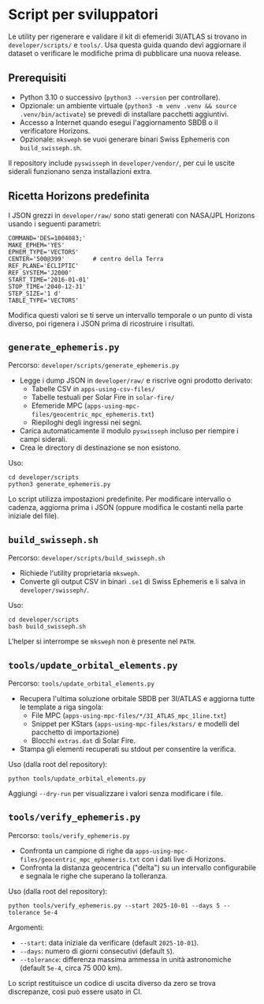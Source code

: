 # Script per sviluppatori

Le utility per rigenerare e validare il kit di efemeridi 3I/ATLAS si trovano in `developer/scripts/` e `tools/`. Usa questa guida quando devi aggiornare il dataset o verificare le modifiche prima di pubblicare una nuova release.

## Prerequisiti
- Python 3.10 o successivo (`python3 --version` per controllare).
- Opzionale: un ambiente virtuale (`python3 -m venv .venv && source .venv/bin/activate`) se prevedi di installare pacchetti aggiuntivi.
- Accesso a Internet quando esegui l'aggiornamento SBDB o il verificatore Horizons.
- Opzionale: `mksweph` se vuoi generare binari Swiss Ephemeris con `build_swisseph.sh`.

Il repository include `pyswisseph` in `developer/vendor/`, per cui le uscite siderali funzionano senza installazioni extra.

## Ricetta Horizons predefinita

I JSON grezzi in `developer/raw/` sono stati generati con NASA/JPL Horizons usando i seguenti parametri:

```
COMMAND='DES=1004083;'
MAKE_EPHEM='YES'
EPHEM_TYPE='VECTORS'
CENTER='500@399'        # centro della Terra
REF_PLANE='ECLIPTIC'
REF_SYSTEM='J2000'
START_TIME='2016-01-01'
STOP_TIME='2040-12-31'
STEP_SIZE='1 d'
TABLE_TYPE='VECTORS'
```

Modifica questi valori se ti serve un intervallo temporale o un punto di vista diverso, poi rigenera i JSON prima di ricostruire i risultati.

## `generate_ephemeris.py`
Percorso: `developer/scripts/generate_ephemeris.py`

- Legge i dump JSON in `developer/raw/` e riscrive ogni prodotto derivato:
  - Tabelle CSV in `apps-using-csv-files/`
  - Tabelle testuali per Solar Fire in `solar-fire/`
  - Efemeride MPC (`apps-using-mpc-files/geocentric_mpc_ephemeris.txt`)
  - Riepiloghi degli ingressi nei segni.
- Carica automaticamente il modulo `pyswisseph` incluso per riempire i campi siderali.
- Crea le directory di destinazione se non esistono.

Uso:

```
cd developer/scripts
python3 generate_ephemeris.py
```

Lo script utilizza impostazioni predefinite. Per modificare intervallo o cadenza, aggiorna prima i JSON (oppure modifica le costanti nella parte iniziale del file).

## `build_swisseph.sh`
Percorso: `developer/scripts/build_swisseph.sh`

- Richiede l'utility proprietaria `mksweph`.
- Converte gli output CSV in binari `.se1` di Swiss Ephemeris e li salva in `developer/swisseph/`.

Uso:

```
cd developer/scripts
bash build_swisseph.sh
```

L'helper si interrompe se `mksweph` non è presente nel `PATH`.

## `tools/update_orbital_elements.py`
Percorso: `tools/update_orbital_elements.py`

- Recupera l'ultima soluzione orbitale SBDB per 3I/ATLAS e aggiorna tutte le template a riga singola:
  - File MPC (`apps-using-mpc-files/*/3I_ATLAS_mpc_1line.txt`)
  - Snippet per KStars (`apps-using-mpc-files/kstars/` e modelli del pacchetto di importazione)
  - Blocchi `extras.dat` di Solar Fire.
- Stampa gli elementi recuperati su stdout per consentire la verifica.

Uso (dalla root del repository):

```
python tools/update_orbital_elements.py
```

Aggiungi `--dry-run` per visualizzare i valori senza modificare i file.

## `tools/verify_ephemeris.py`
Percorso: `tools/verify_ephemeris.py`

- Confronta un campione di righe da `apps-using-mpc-files/geocentric_mpc_ephemeris.txt` con i dati live di Horizons.
- Confronta la distanza geocentrica ("delta") su un intervallo configurabile e segnala le righe che superano la tolleranza.

Uso (dalla root del repository):

```
python tools/verify_ephemeris.py --start 2025-10-01 --days 5 --tolerance 5e-4
```

Argomenti:
- `--start`: data iniziale da verificare (default `2025-10-01`).
- `--days`: numero di giorni consecutivi (default `5`).
- `--tolerance`: differenza massima ammessa in unità astronomiche (default `5e-4`, circa 75 000 km).

Lo script restituisce un codice di uscita diverso da zero se trova discrepanze, così può essere usato in CI.
